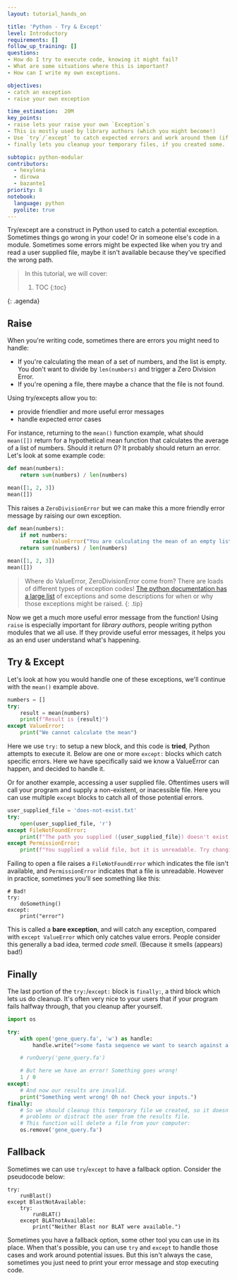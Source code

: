 ```yaml
---
layout: tutorial_hands_on

title: 'Python - Try & Except'
level: Introductory
requirements: []
follow_up_training: []
questions:
- How do I try to execute code, knowing it might fail?
- What are some situations where this is important?
- How can I write my own exceptions.

objectives:
- catch an exception
- raise your own exception

time_estimation:  20M
key_points:
- raise lets your raise your own `Exception`s
- This is mostly used by library authors (which you might become!)
- Use `try`/`except` to catch expected errors and work around them (if possible)
- finally lets you cleanup your temporary files, if you created some.

subtopic: python-modular
contributors:
  - hexylena
  - dirowa
  - bazante1
priority: 8
notebook:
  language: python
  pyolite: true
---
```


Try/except are a construct in Python used to catch a potential exception. Sometimes things go wrong in your code! Or in someone else's code in a module. Sometimes some errors might be expected like when you try and read a user supplied file, maybe it isn't available because they've specified the wrong path.

> <agenda-title></agenda-title>
>
> In this tutorial, we will cover:
>
> 1. TOC
> {:toc}
>
{: .agenda}

## Raise

When you're writing code, sometimes there are errors you might need to handle:

- If you're calculating the mean of a set of numbers, and the list is empty. You don't want to divide by `len(numbers)` and trigger a Zero Division Error.
- If you're opening a file, there maybe a chance that the file is not found.

Using try/excepts allow you to:

- provide friendlier and more useful error messages
- handle expected error cases

For instance, returning to the `mean()` function example, what should `mean([])` return for a hypothetical mean function that calculates the average of a list of numbers. Should it return 0? It probably should return an error. Let's look at some example code:


```python
def mean(numbers):
    return sum(numbers) / len(numbers)

mean([1, 2, 3])
mean([])
```

This raises a `ZeroDivisionError`  but we can make this a more friendly error message by raising our own exception.

```python
def mean(numbers):
    if not numbers:
        raise ValueError("You are calculating the mean of an empty list, which is not possible.")
    return sum(numbers) / len(numbers)

mean([1, 2, 3])
mean([])
```

> <tip-title>Where do ValueError, ZeroDivisionError come from?</tip-title>
> There are loads of different types of exception codes! [The python documentation has a large list](https://docs.python.org/3/library/exceptions.html) of exceptions and some descriptions for when or why those exceptions might be raised.
{: .tip}

Now we get a much more useful error message from the function! Using `raise` is especially important for *library authors*, people writing python modules that we all use. If they provide useful error messages, it helps you as an end user understand what's happening.

## Try & Except

Let's look at how you would handle one of these exceptions, we'll continue with the `mean()` example above.

```python
numbers = []
try:
    result = mean(numbers)
    print(f"Result is {result}")
except ValueError:
    print("We cannot calculate the mean")
```

Here we use `try:` to setup a new block, and this code is **tried**, Python attempts to execute it. Below are one or more `except:` blocks which catch specific errors. Here we have specifically said we know a ValueError can happen, and decided to handle it.

Or for another example, accessing a user supplied file. Oftentimes users will call your program and supply a non-existent, or inacessible file. Here you can use multiple `except` blocks to catch all of those potential errors.

```python
user_supplied_file = 'does-not-exist.txt'
try:
    open(user_supplied_file, 'r')
except FileNotFoundError:
    print(f"The path you supplied ({user_supplied_file}) doesn't exist, please double check it!")
except PermissionError:
    print(f"You supplied a valid file, but it is unreadable. Try changing it's permissions with `chmod +r {user_supplied_file}`")
```

Failing to open a file raises a `FileNotFoundError` which indicates the file isn't available, and `PermissionError` indicates that a file is unreadable. However in practice, sometimes you'll see something like this:

```
# Bad!
try:
    doSomething()
except:
    print("error")
```

This is called a **bare exception**, and will catch any exception, compared with `except ValueError` which only catches value errors. People consider this generally a bad idea, termed *code smell*. (Because it smells (appears) bad!)

## Finally

The last portion of the `try:`/`except:` block is `finally:`, a third block which lets us do cleanup. It's often very nice to your users that if your program fails halfway through, that you cleanup after yourself.

```python
import os

try:
    with open('gene_query.fa', 'w') as handle:
        handle.write(">some fasta sequence we want to search against a database")

    # runQuery('gene_query.fa')

    # But here we have an error! Something goes wrong!
    1 / 0
except:
    # And now our results are invalid.
    print("Something went wrong! Oh no! Check your inputs.")
finally:
    # So we should cleanup this temporary file we created, so it doesn't cause
    # problems or distract the user from the results file.
    # This function will delete a file from your computer:
    os.remove('gene_query.fa')
```

## Fallback

Sometimes we can use `try`/`except` to have a fallback option. Consider the pseudocode below:

```
try:
    runBlast()
except BlastNotAvailable:
    try:
        runBLAT()
    except BLATnotAvailable:
        print("Neither Blast nor BLAT were available.")
```

Sometimes you have a fallback option, some other tool you can use in its place. When that's possible, you can use `try` and `except` to handle those cases and work around potential issues. But this isn't always the case, sometimes you just need to print your error message and stop executing code.
